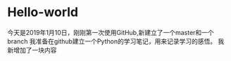 # Hello-world
今天是2019年1月10日，刚刚第一次使用GitHub,新建立了一个master和一个branch
我准备在github建立一个Python的学习笔记，用来记录学习的感悟。
我新增加了一块内容
